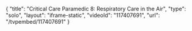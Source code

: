 {
    "title": "Critical Care Paramedic 8:  Respiratory Care in the Air",
    "type": "solo",
    "layout": "iframe-static",
    "videoId": "117407691",
    "url": "\/tvpembed\/117407691"
}